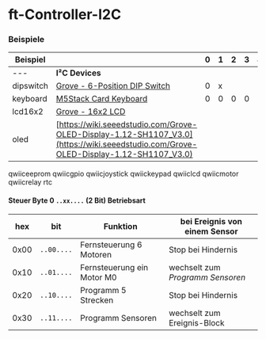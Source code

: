 # ft-Controller-I2C



### Beispiele

Beispiel||0|1|2|3|4|5|6|7|8|9
---|---|---|---|---|---|---|---|---|---|---|--
---|**I²C Devices**| ||||
dipswitch|[Grove - 6-Position DIP Switch](https://wiki.seeedstudio.com/Grove-6-Position_DIP_Switch)|0|x|||
keyboard|[M5Stack Card Keyboard](https://docs.m5stack.com/en/unit/cardkb_1.1)|0|0|0|0|0
lcd16x2|[Grove - 16x2 LCD](https://wiki.seeedstudio.com/Grove-16x2_LCD_Series)
oled|[https://wiki.seeedstudio.com/Grove-OLED-Display-1.12-SH1107_V3.0](https://wiki.seeedstudio.com/Grove-OLED-Display-1.12-SH1107_V3.0)
qwiiceeprom
qwiicgpio
qwiicjoystick
qwiickeypad
qwiiclcd
qwiicmotor
qwiicrelay
rtc


#### Steuer Byte 0 <code>..xx....</code> (2 Bit) Betriebsart

hex|bit|Funktion|bei Ereignis von einem Sensor
---|---|---|---
0x00|<code>..00....</code>|Fernsteuerung 6 Motoren|Stop bei Hindernis
0x10|<code>..01....</code>|Fernsteuerung ein Motor M0|wechselt zum *Programm Sensoren*
0x20|<code>..10....</code>|Programm 5 Strecken|Stop bei Hindernis
0x30|<code>..11....</code>|Programm Sensoren|wechselt zum Ereignis-Block


